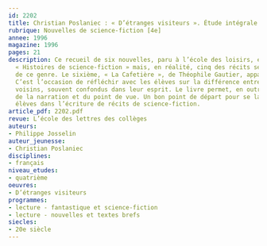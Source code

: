 ```yaml
---
id: 2202
title: Christian Poslaniec : « D’étranges visiteurs ». Étude intégrale 
rubrique: Nouvelles de science-fiction [4e]
annee: 1996
magazine: 1996
pages: 21
description: Ce recueil de six nouvelles, paru à l’école des loisirs, est sous-titré
  « Histoires de science-fiction » mais, en réalité, cinq des récits seulement relèvent
  de ce genre. Le sixième, « La Cafetière », de Théophile Gautier, appartient au fantastique.
  C’est l’occasion de réfléchir avec les élèves sur la différence entre ces deux genres
  voisins, souvent confondus dans leur esprit. Le livre permet, en outre, une approche
  de la narration et du point de vue. Un bon point de départ pour se lancer avec les
  élèves dans l’écriture de récits de science-fiction.
article_pdf: 2202.pdf
revue: L’école des lettres des collèges
auteurs:
- Philippe Josselin
auteur_jeunesse:
- Christian Poslaniec
disciplines:
- français
niveau_etudes:
- quatrième
oeuvres:
- D’étranges visiteurs
programmes:
- lecture - fantastique et science-fiction
- lecture - nouvelles et textes brefs
siecles:
- 20e siècle
---
```

